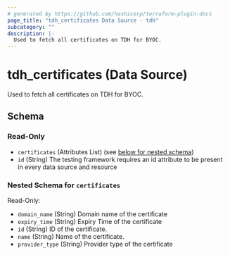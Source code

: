 ```yaml
---
# generated by https://github.com/hashicorp/terraform-plugin-docs
page_title: "tdh_certificates Data Source - tdh"
subcategory: ""
description: |-
  Used to fetch all certificates on TDH for BYOC.
---
```


# tdh_certificates (Data Source)

Used to fetch all certificates on TDH for BYOC.



<!-- schema generated by tfplugindocs -->
## Schema

### Read-Only

- `certificates` (Attributes List) (see [below for nested schema](#nestedatt--certificates))
- `id` (String) The testing framework requires an id attribute to be present in every data source and resource

<a id="nestedatt--certificates"></a>
### Nested Schema for `certificates`

Read-Only:

- `domain_name` (String) Domain name of the certificate
- `expiry_time` (String) Expiry Time of the certificate
- `id` (String) ID of the certificate.
- `name` (String) Name of the certificate.
- `provider_type` (String) Provider type of the certificate


